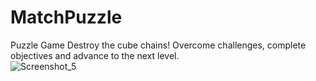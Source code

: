 # MatchPuzzle
Puzzle Game
Destroy the cube chains! Overcome challenges, complete objectives and advance to the next level. <br>
![Screenshot_5](https://github.com/anilgul96/MatchPuzzle/assets/115142182/85d94cb5-34da-4149-9203-5c81ae625044)
<br>

